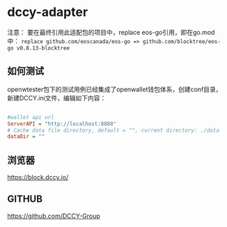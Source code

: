 # dccy-adapter


注意：
要在最终引用此适配包的项目中，replace eos-go引用，即在go.mod中：
`replace github.com/eoscanada/eos-go => github.com/blocktree/eos-go v0.8.13-blocktree`


## 如何测试

openwtester包下的测试用例已经集成了openwallet钱包体系，创建conf目录，新建DCCY.ini文件，编辑如下内容：

```ini

#wallet api url
ServerAPI = "http://localhost:8888"
# Cache data file directory, default = "", current directory: ./data
dataDir = ""

```

## 浏览器

https://block.dccy.io/

## GITHUB

https://github.com/DCCY-Group

